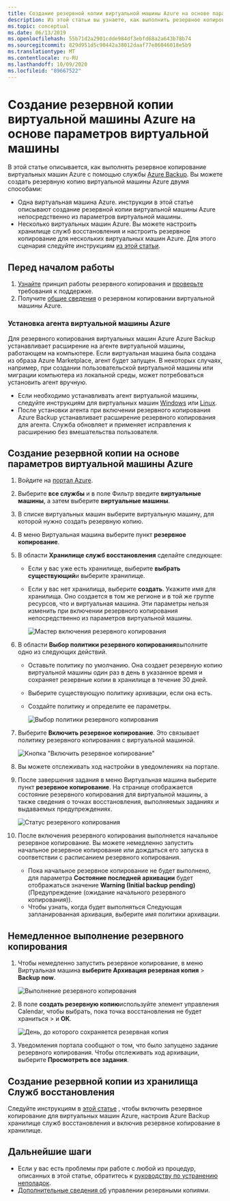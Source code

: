 ```yaml
---
title: Создание резервной копии виртуальной машины Azure на основе параметров виртуальной машины
description: Из этой статьи вы узнаете, как выполнить резервное копирование отдельной виртуальной машины Azure или нескольких виртуальных машин Azure с помощью службы Azure Backup.
ms.topic: conceptual
ms.date: 06/13/2019
ms.openlocfilehash: 55b71d2a2901cdde984df3ebfd68a2a643b78b74
ms.sourcegitcommit: 829d951d5c90442a38012daaf77e86046018e5b9
ms.translationtype: MT
ms.contentlocale: ru-RU
ms.lasthandoff: 10/09/2020
ms.locfileid: "89667522"
---
```

# <a name="back-up-an-azure-vm-from-the-vm-settings"></a>Создание резервной копии виртуальной машины Azure на основе параметров виртуальной машины

В этой статье описывается, как выполнять резервное копирование виртуальных машин Azure с помощью службы [Azure Backup](backup-overview.md). Вы можете создать резервную копию виртуальной машины Azure двумя способами:

- Одна виртуальная машина Azure. инструкции в этой статье описывают создание резервной копии виртуальной машины Azure непосредственно из параметров виртуальной машины.
- Несколько виртуальных машин Azure. Вы можете настроить хранилище служб восстановления и настроить резервное копирование для нескольких виртуальных машин Azure. Для этого сценария следуйте инструкциям [из этой статьи](backup-azure-arm-vms-prepare.md).

## <a name="before-you-start"></a>Перед началом работы

1. [Узнайте](backup-architecture.md#how-does-azure-backup-work) принцип работы резервного копирования и [проверьте](backup-support-matrix.md#azure-vm-backup-support) требования к поддержке.
2. Получите [общие сведения](backup-azure-vms-introduction.md) о резервном копировании виртуальной машины Azure.

### <a name="azure-vm-agent-installation"></a>Установка агента виртуальной машины Azure

Для резервного копирования виртуальных машин Azure Azure Backup устанавливает расширение на агенте виртуальной машины, работающем на компьютере. Если виртуальная машина была создана из образа Azure Marketplace, агент будет запущен. В некоторых случаях, например, при создании пользовательской виртуальной машины или миграции компьютера из локальной среды, может потребоваться установить агент вручную.

- Если необходимо устанавливать агент виртуальной машины, следуйте инструкциям для виртуальных машин [Windows](../virtual-machines/extensions/agent-windows.md) или [Linux](../virtual-machines/extensions/agent-linux.md).
- После установки агента при включении резервного копирования Azure Backup устанавливает расширение резервного копирования для агента. Служба обновляет и применяет исправления к расширению без вмешательства пользователя.

## <a name="back-up-from-azure-vm-settings"></a>Создание резервной копии на основе параметров виртуальной машины Azure

1. Войдите на [портал Azure](https://portal.azure.com/).
2. Выберите **все службы** и в поле Фильтр введите **виртуальные машины**, а затем выберите **виртуальные машины**.
3. В списке виртуальных машин выберите виртуальную машину, для которой нужно создать резервную копию.
4. В меню Виртуальная машина выберите пункт **резервное копирование**.
5. В области **Хранилище служб восстановления** сделайте следующее:
   - Если у вас уже есть хранилище, выберите **выбрать существующий**и выберите хранилище.
   - Если у вас нет хранилища, выберите **создать**. Укажите имя для хранилища. Оно создается в том же регионе и в той же группе ресурсов, что и виртуальная машина. Эти параметры нельзя изменить при включении резервного копирования непосредственно из параметров виртуальной машины.

        ![Мастер включения резервного копирования](./media/backup-azure-vms-first-look-arm/vm-menu-enable-backup-small.png)

6. В области **Выбор политики резервного копирования**выполните одно из следующих действий.

   - Оставьте политику по умолчанию. Она создает резервную копию виртуальной машины один раз в день в указанное время и сохраняет резервные копии в хранилище в течение 30 дней.
   - Выберите существующую политику архивации, если она есть.
   - Создайте политику и определите ее параметры.  

       ![Выбор политики резервного копирования](./media/backup-azure-vms-first-look-arm/set-backup-policy.png)

7. Выберите **Включить резервное копирование**. Это связывает политику резервного копирования с виртуальной машиной.

    ![Кнопка "Включить резервное копирование"](./media/backup-azure-vms-first-look-arm/vm-management-menu-enable-backup-button.png)

8. Вы можете отслеживать ход настройки в уведомлениях на портале.
9. После завершения задания в меню Виртуальная машина выберите пункт **резервное копирование**. На странице отображается состояние резервного копирования для виртуальной машины, а также сведения о точках восстановления, выполняемых заданиях и выдаваемых предупреждениях.

   ![Статус резервного копирования](./media/backup-azure-vms-first-look-arm/backup-item-view-update.png)

10. После включения резервного копирования выполняется начальное резервное копирование. Вы можете немедленно запустить начальное резервное копирование или дождаться его запуска в соответствии с расписанием резервного копирования.
    - Пока начальное резервное копирование не будет выполнено, для параметра **Состояние последней архивации** будет отображаться значение **Warning (Initial backup pending)** (Предупреждение (ожидание начального резервного копирования)).
    - Чтобы узнать, когда будет выполняться Следующая запланированная архивация, выберите имя политики архивации.

## <a name="run-a-backup-immediately"></a>Немедленное выполнение резервного копирования

1. Чтобы немедленно запустить резервное копирование, в меню Виртуальная машина **выберите Архивация резервная копия**  >  **Backup now**.

    ![Выполнение резервного копирования](./media/backup-azure-vms-first-look-arm/backup-now-update.png)

2. В поле **создать резервную копию**используйте элемент управления Calendar, чтобы выбрать, пока точка восстановления не будет храниться > и **ОК**.

    ![День, до которого сохраняется резервная копия](./media/backup-azure-vms-first-look-arm/backup-now-blade-calendar.png)

3. Уведомления портала сообщают о том, что было запущено задание резервного копирования. Чтобы отслеживать ход архивации, выберите **Просмотреть все задания**.

## <a name="back-up-from-the-recovery-services-vault"></a>Создание резервной копии из хранилища Служб восстановления

Следуйте инструкциям в [этой статье](backup-azure-arm-vms-prepare.md) , чтобы включить резервное копирование для виртуальных машин Azure, настроив Azure Backup хранилище служб восстановления и включив резервное копирование в хранилище.

## <a name="next-steps"></a>Дальнейшие шаги

- Если у вас есть проблемы при работе с любой из процедур, описанных в этой статье, обратитесь к [руководству по устранению неполадок](backup-azure-vms-troubleshoot.md).
- [Дополнительные сведения об](backup-azure-manage-vms.md) управлении резервными копиями.
